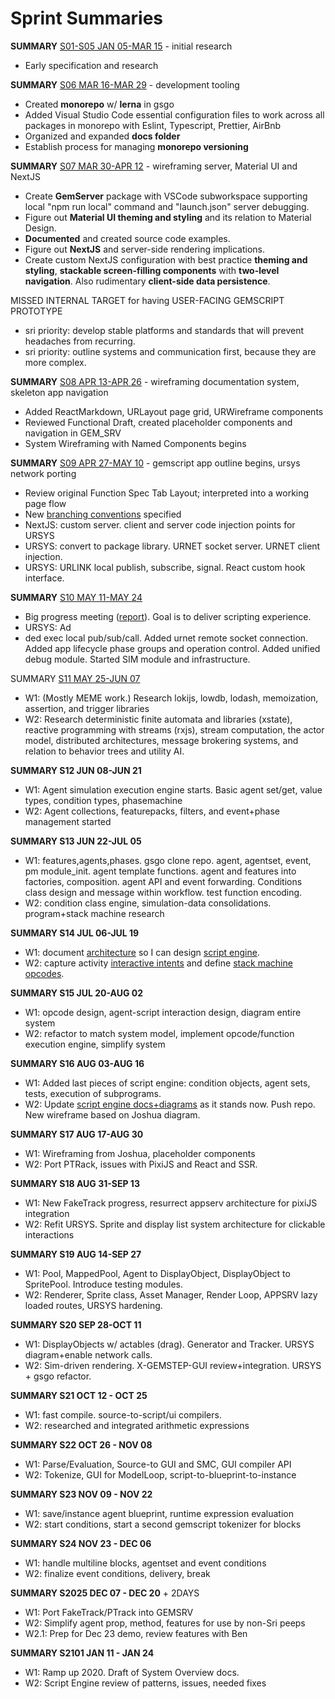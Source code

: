 # Sprint Summaries

**SUMMARY** [S01-S05 JAN 05-MAR 15](sprint-01-05.md) - initial research

* Early specification and research

**SUMMARY** [S06 MAR 16-MAR 29](sprint-06.md) - development tooling

* Created **monorepo** w/ **lerna** in gsgo
* Added Visual Studio Code essential configuration files to work across all packages in monorepo with Eslint, Typescript, Prettier, AirBnb
* Organized and expanded **docs folder**
* Establish process for managing **monorepo versioning**

**SUMMARY** [S07 MAR 30-APR 12](sprint-07.md) - wireframing server, Material UI and NextJS

* Create **GemServer** package with VSCode subworkspace supporting local "npm run local" command and "launch.json" server debugging.
* Figure out **Material UI theming and styling** and its relation to Material Design. 
* **Documented** and created source code examples.
* Figure out **NextJS** and server-side rendering implications.
* Create custom NextJS configuration with best practice **theming and styling**, **stackable  screen-filling components** with **two-level navigation**. Also rudimentary **client-side data persistence**.

MISSED INTERNAL TARGET for having USER-FACING GEMSCRIPT PROTOTYPE

* sri priority: develop stable platforms and standards that will prevent headaches from recurring.
* sri priority: outline systems and communication first, because they are more complex.

**SUMMARY** [S08 APR 13-APR 26](sprint-08.md) - wireframing documentation system, skeleton app navigation

* Added ReactMarkdown, URLayout page grid, URWireframe components
* Reviewed Functional Draft, created placeholder components and navigation in GEM_SRV
* System Wireframing with Named Components begins

**SUMMARY** [S09 APR 27-MAY 10](sprint-09.md) - gemscript app outline begins, ursys network porting

* Review original Function Spec Tab Layout; interpreted into a working page flow
* New [branching conventions](20-tooling/21-branch-flow.md) specified
* NextJS: custom server. client and server code injection points for URSYS
* URSYS: convert to package library. URNET socket server. URNET client injection.
* URSYS: URLINK local publish, subscribe, signal. React custom hook interface.

**SUMMARY** [S10 MAY 11-MAY 24](sprint-10.md)

* Big progress meeting ([report](https://docs.google.com/document/d/1gcpPCefTuLCah1151jIJpozmt8ggZqRXmpyGrQv3ViQ/edit)). Goal is to deliver scripting experience.
* URSYS: Ad
* ded exec local pub/sub/call. Added urnet remote socket connection. Added app lifecycle phase groups and operation control. Added unified debug module. Started SIM module and infrastructure.

SUMMARY [S11 MAY 25-JUN 07](sprint-11.md)

* W1: (Mostly MEME work.) Research lokijs, lowdb, lodash, memoization, assertion, and trigger libraries
* W2: Research deterministic finite automata and libraries (xstate), reactive programming with streams (rxjs), stream computation, the actor model, distributed architectures, message brokering systems, and relation to behavior trees and utility AI.

**SUMMARY S12 JUN 08-JUN 21**

* W1: Agent simulation execution engine starts. Basic agent set/get, value types, condition types, phasemachine
* W2: Agent collections, featurepacks, filters, and event+phase management started

**SUMMARY S13 JUN 22-JUL 05**

* W1: features,agents,phases. gsgo clone repo. agent, agentset, event, pm module_init. agent template functions. agent and features into factories, composition. agent API and event forwarding. Conditions class design and message within workflow. test function encoding. 
* W2:  condition class engine, simulation-data consolidations. program+stack machine research

**SUMMARY S14 JUL 06-JUL 19**

* W1: document [architecture](https://whimsical.com/Hd6ztovsXEV4DGZeja1BTB) so I can design [script engine](https://whimsical.com/N9br22U6RWCJAqSiNEHkGG).
* W2: capture activity [interactive intents](https://docs.google.com/document/d/15_z_fw7Lp0qwFL_wPGhRSvNs4DiLxf0yoGR6JFmZdpA/edit) and define [stack machine opcodes](https://docs.google.com/spreadsheets/d/1jLPHsRAsP65oHNrtxJOpEgP6zbS1xERLEz9B0SC5CTo/edit#gid=934723724).

**SUMMARY S15 JUL 20-AUG 02**

* W1: opcode design, agent-script interaction design, diagram entire system
* W2: refactor to match system model, implement opcode/function execution engine, simplify system

**SUMMARY S16 AUG 03-AUG 16**

* W1: Added last pieces of script engine: condition objects, agent sets, tests, execution of subprograms.
* W2: Update [script engine docs+diagrams](https://gitlab.com/stepsys/gem-step/gsgo/-/merge_requests/9) as it stands now. Push repo. New wireframe based on Joshua diagram.

**SUMMARY S17 AUG 17-AUG 30**

* W1: Wireframing from Joshua, placeholder components
* W2: Port PTRack, issues with PixiJS and React and SSR.

**SUMMARY S18 AUG 31-SEP 13**

* W1: New FakeTrack progress, resurrect appserv architecture for pixiJS integration
* W2: Refit URSYS. Sprite and display list system architecture for clickable interactions

**SUMMARY S19 AUG 14-SEP 27**

* W1: Pool, MappedPool, Agent to DisplayObject, DisplayObject to SpritePool. Introduce testing modules.
* W2: Renderer, Sprite class, Asset Manager, Render Loop, APPSRV lazy loaded routes, URSYS hardening.

**SUMMARY S20 SEP 28-OCT 11**

* W1: DisplayObjects w/ actables (drag). Generator and Tracker. URSYS diagram+enable network calls.
* W2: Sim-driven rendering. X-GEMSTEP-GUI review+integration. URSYS + gsgo refactor. 

**SUMMARY S21 OCT 12 - OCT 25**

* W1: fast compile. source-to-script/ui compilers.
* W2: researched and integrated arithmetic expressions

**SUMMARY S22 OCT 26 - NOV 08**

* W1: Parse/Evaluation, Source-to GUI and SMC, GUI compiler API
* W2: Tokenize, GUI for ModelLoop, script-to-blueprint-to-instance

**SUMMARY S23 NOV 09 - NOV 22**

* W1: save/instance agent blueprint, runtime expression evaluation
* W2: start conditions, start a second gemscript tokenizer for blocks

**SUMMARY S24 NOV 23 - DEC 06**

* W1: handle multiline blocks, agentset and event conditions
* W2: finalize event conditions, delivery, break

**SUMMARY S2025 DEC 07 - DEC 20** + 2DAYS

* W1: Port FakeTrack/PTrack into GEMSRV
* W2: Simplify agent prop, method, features for use by non-Sri peeps
* W2.1: Prep for Dec 23 demo, review features with Ben

**SUMMARY S2101 JAN 11 - JAN 24**

* W1: Ramp up 2020. Draft of System Overview docs.
* W2: Script Engine review of patterns, issues, needed fixes